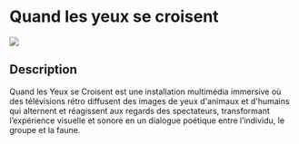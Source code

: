 # Quand les yeux se croisent

<!-- Bannderole / Bande-annonce -->
![]( image.png/600x400)

## Description

Quand les Yeux se Croisent est une installation multimédia immersive où des télévisions rétro diffusent des images de yeux d'animaux et d'humains qui alternent et réagissent aux regards des spectateurs, transformant l’expérience visuelle et sonore en un dialogue poétique entre l’individu, le groupe et la faune.
<!-- Présentation de ce qu'est ce site et résumé du projet en un paragraphe, toujours à jour-->

